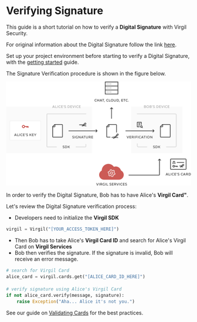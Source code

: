 # Verifying Signature

This guide is a short tutorial on how to verify a **Digital Signature** with Virgil Security.

For original information about the Digital Signature follow the link [here](https://github.com/VirgilSecurity/virgil/blob/wiki/wiki/glossary.md#digital-signature).

Set up your project environment before starting to verify a Digital Signature, with the [getting started](/documentation/guides/configuration/client-configuration.md) guide.

The Signature Verification procedure is shown in the figure below.


![Virgil Signature Intro](/documentation/img/Signature_introduction.png "Verify Signature")

In order to verify the Digital Signature, Bob has to have Alice's **Virgil Card"**.

Let's review the Digital Signature verification process:

- Developers need to initialize the **Virgil SDK**

```python
virgil = Virgil("[YOUR_ACCESS_TOKEN_HERE]")
```

- Then Bob has to take Alice's **Virgil Card ID** and search for Alice's Virgil Card on **Virgil Services**
- Bob then verifies the signature. If the signature is invalid, Bob will receive an error message.

```python
# search for Virgil Card
alice_card = virgil.cards.get("[ALICE_CARD_ID_HERE]")

# verify signature using Alice's Virgil Card
if not alice_card.verify(message, signature):
    raise Exception("Aha... Alice it's not you.")
```

See our guide on [Validating Cards](/documentation/guides/virgil-card/validating-card.md) for the best practices.
